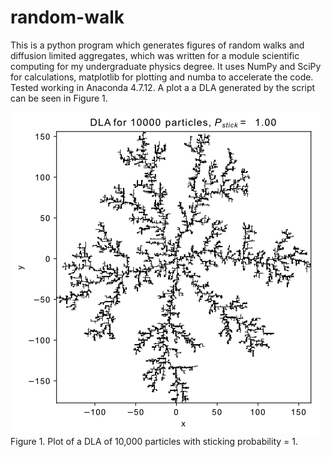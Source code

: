 # random-walk

This is a python program which generates figures of random walks and diffusion limited aggregates, which was written for a module scientific computing for my undergraduate physics degree.  It uses NumPy and SciPy for calculations, matplotlib for plotting and numba to accelerate the code. Tested working in Anaconda 4.7.12. A plot a a DLA generated by the script can be seen in Figure 1.

![alt text](https://github.com/c-tam/random-walk/blob/master/dlaplot.png "dla plot")
Figure 1. Plot of a DLA of 10,000 particles with sticking probability = 1.
